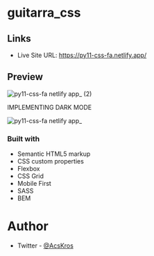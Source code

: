 # guitarra_css

## Links
- Live Site URL: https://py11-css-fa.netlify.app/

## Preview
![py11-css-fa netlify app_ (2)](https://user-images.githubusercontent.com/90885563/150653250-a4b006aa-5e59-47dd-8805-126fb9dafefd.png)

IMPLEMENTING DARK MODE

![py11-css-fa netlify app_](https://user-images.githubusercontent.com/90885563/150653255-9a07c52e-67b5-4c02-b7cb-6815b8136e43.png)


### Built with
- Semantic HTML5 markup
- CSS custom properties
- Flexbox
- CSS Grid
- Mobile First
- SASS
- BEM

# Author
- Twitter - [@AcsKros](https://twitter.com/AcsKros)
